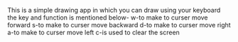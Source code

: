 This is a simple drawing app in which you can draw using your keyboard
the key and function is mentioned below-
w-to make to curser move forward
s-to make to curser move backward
d-to make to curser move right
a-to make to curser move left
c-is used to clear the screen